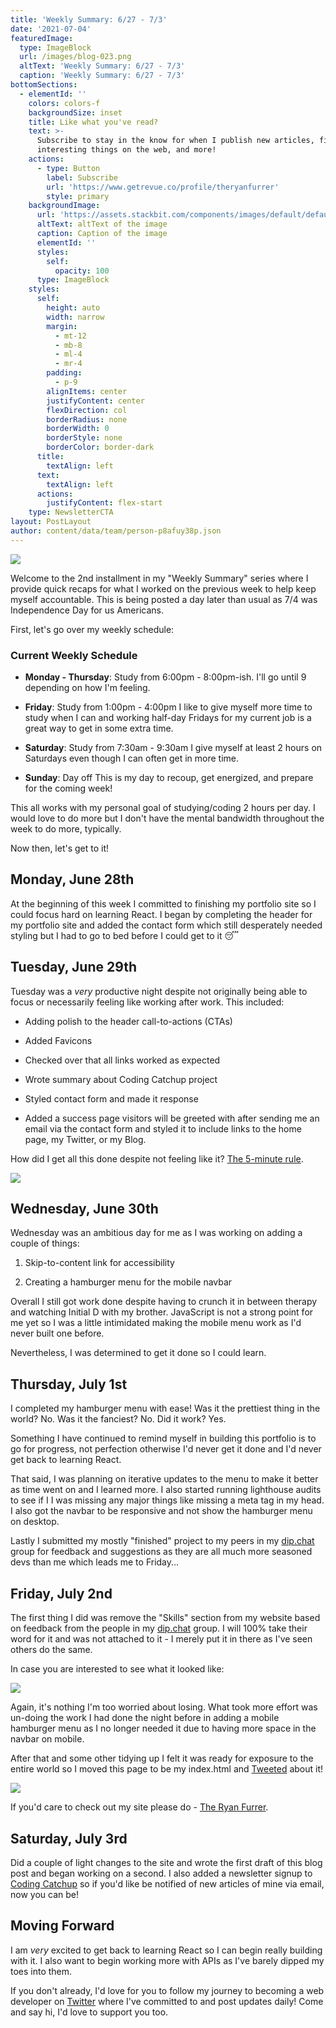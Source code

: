 ```yaml
---
title: 'Weekly Summary: 6/27 - 7/3'
date: '2021-07-04'
featuredImage:
  type: ImageBlock
  url: /images/blog-023.png
  altText: 'Weekly Summary: 6/27 - 7/3'
  caption: 'Weekly Summary: 6/27 - 7/3'
bottomSections:
  - elementId: ''
    colors: colors-f
    backgroundSize: inset
    title: Like what you've read?
    text: >-
      Subscribe to stay in the know for when I publish new articles, find
      interesting things on the web, and more!
    actions:
      - type: Button
        label: Subscribe
        url: 'https://www.getrevue.co/profile/theryanfurrer'
        style: primary
    backgroundImage:
      url: 'https://assets.stackbit.com/components/images/default/default-image.png'
      altText: altText of the image
      caption: Caption of the image
      elementId: ''
      styles:
        self:
          opacity: 100
      type: ImageBlock
    styles:
      self:
        height: auto
        width: narrow
        margin:
          - mt-12
          - mb-8
          - ml-4
          - mr-4
        padding:
          - p-9
        alignItems: center
        justifyContent: center
        flexDirection: col
        borderRadius: none
        borderWidth: 0
        borderStyle: none
        borderColor: border-dark
      title:
        textAlign: left
      text:
        textAlign: left
      actions:
        justifyContent: flex-start
    type: NewsletterCTA
layout: PostLayout
author: content/data/team/person-p8afuy38p.json
---
```

![](/images/blog-023.png)

Welcome to the 2nd installment in my "Weekly Summary" series where I provide quick recaps for what I worked on the previous week to help keep myself accountable. This is being posted a day later than usual as 7/4 was Independence Day for us Americans.

First, let's go over my weekly schedule:

### Current Weekly Schedule

*   **Monday - Thursday**: Study from 6:00pm - 8:00pm-ish.
    I'll go until 9 depending on how I'm feeling.

*   **Friday**: Study from 1:00pm - 4:00pm
    I like to give myself more time to study when I can and working half-day Fridays for my current job is a great way to get in some extra time.

*   **Saturday**: Study from 7:30am - 9:30am
    I give myself at least 2 hours on Saturdays even though I can often get in more time.

*   **Sunday**: Day off
    This is my day to recoup, get energized, and prepare for the coming week!

This all works with my personal goal of studying/coding 2 hours per day. I would love to do more but I don't have the mental bandwidth throughout the week to do more, typically.

Now then, let's get to it!

## Monday, June 28th

At the beginning of this week I committed to finishing my portfolio site so I could focus hard on learning React. I began by completing the header for my portfolio site and added the contact form which still desperately needed styling but I had to go to bed before I could get to it 😴

## Tuesday, June 29th

Tuesday was a *very* productive night despite not originally being able to focus or necessarily feeling like working after work. This included:

*   Adding polish to the header call-to-actions (CTAs)

*   Added Favicons

*   Checked over that all links worked as expected

*   Wrote summary about Coding Catchup project

*   Styled contact form and made it response

*   Added a success page visitors will be greeted with after sending me an email via the contact form and styled it to include links to the home page, my Twitter, or my Blog.

How did I get all this done despite not feeling like it? [The 5-minute rule](https://twitter.com/TheRyanFurrer/status/1410059609105178629?s=20).

![](/images/blog-023\_01.jpg)

## Wednesday, June 30th

Wednesday was an ambitious day for me as I was working on adding a couple of things:

1.  Skip-to-content link for accessibility

2.  Creating a hamburger menu for the mobile navbar

Overall I still got work done despite having to crunch it in between therapy and watching Initial D with my brother. JavaScript is not a strong point for me yet so I was a little intimidated making the mobile menu work as I'd never built one before.

Nevertheless, I was determined to get it done so I could learn.

## Thursday, July 1st

I completed my hamburger menu with ease! Was it the prettiest thing in the world? No. Was it the fanciest? No. Did it work? Yes.

Something I have continued to remind myself in building this portfolio is to go for progress, not perfection otherwise I'd never get it done and I'd never get back to learning React.

That said, I was planning on iterative updates to the menu to make it better as time went on and I learned more. I also started running lighthouse audits to see if I I was missing any major things like missing a meta tag in my head.  I also got the navbar to be responsive and not show the hamburger menu on desktop.

Lastly I submitted my mostly "finished" project to my peers in my [dip.chat](http://dip.chat) group for feedback and suggestions as they are all much more seasoned devs than me which leads me to Friday...

## Friday, July 2nd

The first thing I did was remove the "Skills" section from my website based on feedback from the people in my [dip.chat](http://dip.chat) group. I will 100% take their word for it and was not attached to it - I merely put it in there as I've seen others do the same.

In case you are interested to see what it looked like:

![](/images/blog-023\_02.jpeg)

Again, it's nothing I'm too worried about losing. What took more effort was un-doing the work I had done the night before in adding a mobile hamburger menu as I no longer needed it due to having more space in the navbar on mobile.

After that and some other tidying up I felt it was ready for exposure to the entire world so I moved this page to be my index.html and [Tweeted](https://twitter.com/TheRyanFurrer/status/1411129302662402052?s=20) about it!

![](/images/blog-023\_03.jpg)

If you'd care to check out my site please do - [The Ryan Furrer](https://theryanfurrer.dev/).

## Saturday, July 3rd

Did a couple of light changes to the site and wrote the first draft of this blog post and began working on a second. I also added a newsletter signup to [Coding Catchup](https://codingcatchup.com) so if you'd like be notified of new articles of mine via email, now you can be!

## Moving Forward

I am *very* excited to get back to learning React so I can begin really building with it. I also want to begin working more with APIs as I've barely dipped my toes into them.

If you don't already, I'd love for you to follow my journey to becoming a web developer on [Twitter](https://twitter.com/TheRyanFurrer) where I've committed to  and post updates daily! Come and say hi, I'd love to support you too.
